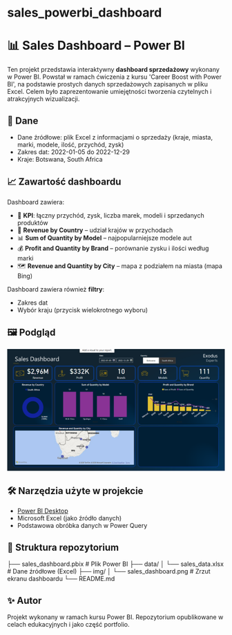 # sales_powerbi_dashboard
# 📊 Sales Dashboard – Power BI

Ten projekt przedstawia interaktywny **dashboard sprzedażowy** wykonany w Power BI. Powstał w ramach ćwiczenia z kursu  'Career Boost with Power BI', na podstawie prostych danych sprzedażowych zapisanych w pliku Excel. Celem było zaprezentowanie umiejętności tworzenia czytelnych i atrakcyjnych wizualizacji.

## 🧾 Dane

- Dane źródłowe: plik Excel z informacjami o sprzedaży (kraje, miasta, marki, modele, ilość, przychód, zysk)
- Zakres dat: 2022-01-05 do 2022-12-29
- Kraje: Botswana, South Africa

## 📈 Zawartość dashboardu

Dashboard zawiera:
- 📌 **KPI**: łączny przychód, zysk, liczba marek, modeli i sprzedanych produktów
- 📍 **Revenue by Country** – udział krajów w przychodach
- 📊 **Sum of Quantity by Model** – najpopularniejsze modele aut
- 💰 **Profit and Quantity by Brand** – porównanie zysku i ilości według marki
- 🗺️ **Revenue and Quantity by City** – mapa z podziałem na miasta (mapa Bing)

Dashboard zawiera również **filtry**:
- Zakres dat
- Wybór kraju (przycisk wielokrotnego wyboru)

## 🖼️ Podgląd

![sales_dashboard](sales_dashboard.png)

## 🛠️ Narzędzia użyte w projekcie

- [Power BI Desktop](https://powerbi.microsoft.com)
- Microsoft Excel (jako źródło danych)
- Podstawowa obróbka danych w Power Query

## 📂 Struktura repozytorium
├── sales_dashboard.pbix # Plik Power BI
├── data/
│ └── sales_data.xlsx # Dane źródłowe (Excel)
├── img/
│ └── sales_dashboard.png # Zrzut ekranu dashboardu
└── README.md


## ✨ Autor

Projekt wykonany w ramach kursu Power BI. Repozytorium opublikowane w celach edukacyjnych i jako część portfolio.


